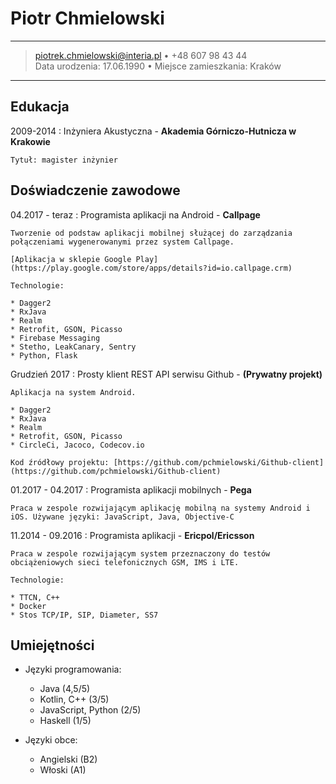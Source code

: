 Piotr Chmielowski
============

----

> <piotrek.chmielowski@interia.pl> • +48 607 98 43 44\
> Data urodzenia: 17.06.1990 • Miejsce zamieszkania: Kraków

----

Edukacja
---------

2009-2014
:   Inżyniera Akustyczna - **Akademia Górniczo-Hutnicza w Krakowie**

    Tytuł: magister inżynier

Doświadczenie zawodowe
----------
04.2017 - teraz 
:   Programista aplikacji na Android - **Callpage**

    Tworzenie od podstaw aplikacji mobilnej służącej do zarządzania połączeniami wygenerowanymi przez system Callpage.

    [Aplikacja w sklepie Google Play](https://play.google.com/store/apps/details?id=io.callpage.crm)

    Technologie:

    * Dagger2
    * RxJava
    * Realm
    * Retrofit, GSON, Picasso
    * Firebase Messaging
    * Stetho, LeakCanary, Sentry
    * Python, Flask

Grudzień 2017
:   Prosty klient REST API serwisu Github - **(Prywatny projekt)**

    Aplikacja na system Android.

    * Dagger2
    * RxJava
    * Realm
    * Retrofit, GSON, Picasso
    * CircleCi, Jacoco, Codecov.io

    Kod źródłowy projektu: [https://github.com/pchmielowski/Github-client](https://github.com/pchmielowski/Github-client)

01.2017 - 04.2017
:   Programista aplikacji mobilnych - **Pega**

    Praca w zespole rozwijającym aplikację mobilną na systemy Android i iOS. Używane języki: JavaScript, Java, Objective-C

11.2014 - 09.2016 
:   Programista aplikacji  - **Ericpol/Ericsson**

    Praca w zespole rozwijającym system przeznaczony do testów obciążeniowych sieci telefonicznych GSM, IMS i LTE.

    Technologie:

    * TTCN, C++
    * Docker
    * Stos TCP/IP, SIP, Diameter, SS7

Umiejętności
----------------------------------------

* Języki programowania:

    * Java                 (4,5/5)
    * Kotlin, C++           (3/5)
    * JavaScript, Python    (2/5)
    * Haskell               (1/5)

* Języki obce:

    * Angielski (B2)
    * Włoski (A1)

